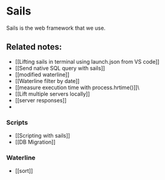 # Sails 

Sails is the web framework that we use. 


## Related notes:
- [[Lifting sails in terminal using launch.json from VS code]]
- [[Send native SQL query with sails]]
- [[modified waterline]]
- [[Waterline filter by date]]
- [[measure execution time with process.hrtime()]]\
- [[Lift multiple servers locally]]
- [[server responses]]
- 
### Scripts
- [[Scripting with sails]]
- [[DB Migration]]

### Waterline
- [[sort]]
